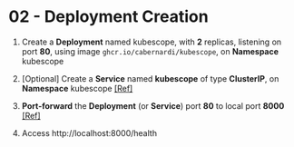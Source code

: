 # 02 - Deployment Creation

1. Create a **Deployment** named kubescope, with **2** replicas, listening on port **80**, using image `ghcr.io/cabernardi/kubescope`, on **Namespace** kubescope

1. [Optional] Create a **Service** named **kubescope** of type **ClusterIP**, on **Namespace** kubescope [[Ref]](https://kubernetes.io/docs/concepts/services-networking/service/)

1. **Port-forward** the **Deployment** (or **Service**) port **80** to local port **8000** [[Ref]](https://kubernetes.io/docs/tasks/access-application-cluster/port-forward-access-application-cluster/#forward-a-local-port-to-a-port-on-the-pod)

1. Access http://localhost:8000/health

